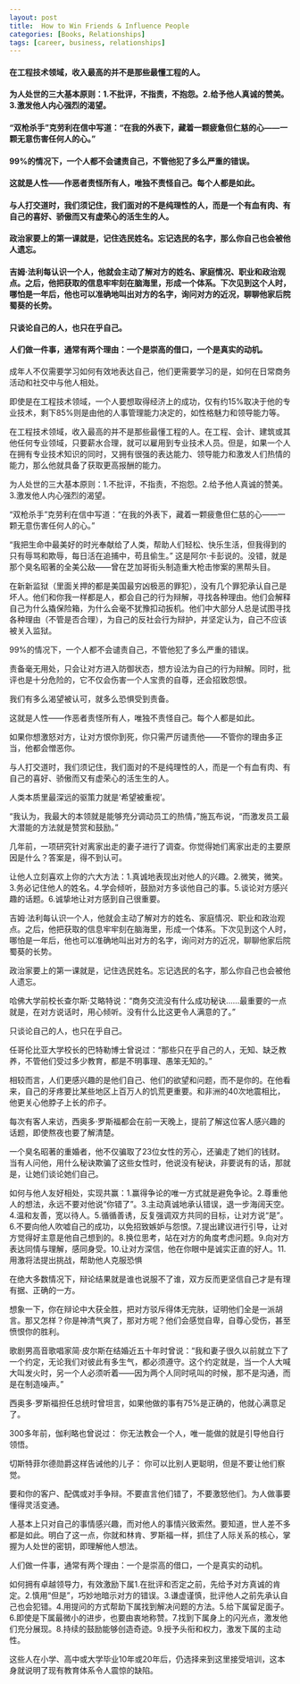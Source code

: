 ```yaml
---
layout: post
title:  How to Win Friends & Influence People
categories: [Books, Relationships]
tags: [career, business, relationships]
---
```

#### 在工程技术领域，收入最高的并不是那些最懂工程的人。
#### 为人处世的三大基本原则：1.不批评，不指责，不抱怨。2.给予他人真诚的赞美。3.激发他人内心强烈的渴望。
#### “双枪杀手”克劳利在信中写道：“在我的外表下，藏着一颗疲惫但仁慈的心——一颗无意伤害任何人的心。”
#### 99%的情况下，一个人都不会谴责自己，不管他犯了多么严重的错误。
#### 这就是人性——作恶者责怪所有人，唯独不责怪自己。每个人都是如此。
#### 与人打交道时，我们须记住，我们面对的不是纯理性的人，而是一个有血有肉、有自己的喜好、骄傲而又有虚荣心的活生生的人。
#### 政治家要上的第一课就是，记住选民姓名。忘记选民的名字，那么你自己也会被他人遗忘。
#### 吉姆·法利每认识一个人，他就会主动了解对方的姓名、家庭情况、职业和政治观点。之后，他把获取的信息牢牢刻在脑海里，形成一个体系。下次见到这个人时，哪怕是一年后，他也可以准确地叫出对方的名字，询问对方的近况，聊聊他家后院蜀葵的长势。
#### 只谈论自己的人，也只在乎自己。
#### 人们做一件事，通常有两个理由：一个是崇高的借口，一个是真实的动机。
<!-- more -->
成年人不仅需要学习如何有效地表达自己，他们更需要学习的是，如何在日常商务活动和社交中与他人相处。

即使是在工程技术领域，一个人要想取得经济上的成功，仅有约15%取决于他的专业技术，剩下85%则是由他的人事管理能力决定的，如性格魅力和领导能力等。

在工程技术领域，收入最高的并不是那些最懂工程的人。在工程、会计、建筑或其他任何专业领域，只要薪水合理，就可以雇用到专业技术人员。但是，如果一个人在拥有专业技术知识的同时，又拥有很强的表达能力、领导能力和激发人们热情的能力，那么他就具备了获取更高报酬的能力。

为人处世的三大基本原则：1.不批评，不指责，不抱怨。2.给予他人真诚的赞美。3.激发他人内心强烈的渴望。

“双枪杀手”克劳利在信中写道：“在我的外表下，藏着一颗疲惫但仁慈的心——一颗无意伤害任何人的心。”

“我把生命中最美好的时光奉献给了人类，帮助人们轻松、快乐生活，但我得到的只有辱骂和欺辱，每日活在追捕中，苟且偷生。” 这是阿尔·卡彭说的。没错，就是那个臭名昭著的全美公敌——曾在芝加哥街头制造重大枪击惨案的黑帮头目。

在新新监狱（里面关押的都是美国最穷凶极恶的罪犯），没有几个罪犯承认自己是坏人。他们和你我一样都是人，都会自己的行为辩解，寻找各种理由。他们会解释自己为什么撬保险箱，为什么会毫不犹豫扣动扳机。他们中大部分人总是试图寻找各种理由（不管是否合理），为自己的反社会行为辩护，并坚定认为，自己不应该被关入监狱。

99%的情况下，一个人都不会谴责自己，不管他犯了多么严重的错误。

责备毫无用处，只会让对方进入防御状态，想方设法为自己的行为辩解。同时，批评也是十分危险的，它不仅会伤害一个人宝贵的自尊，还会招致怨恨。

我们有多么渴望被认可，就多么恐惧受到责备。

这就是人性——作恶者责怪所有人，唯独不责怪自己。每个人都是如此。

如果你想激怒对方，让对方恨你到死，你只需严厉谴责他——不管你的理由多正当，他都会憎恶你。

与人打交道时，我们须记住，我们面对的不是纯理性的人，而是一个有血有肉、有自己的喜好、骄傲而又有虚荣心的活生生的人。

人类本质里最深远的驱策力就是‘希望被重视’。

“我认为，我最大的本领就是能够充分调动员工的热情，”施瓦布说，“而激发员工最大潜能的方法就是赞赏和鼓励。”

几年前，一项研究针对离家出走的妻子进行了调查。你觉得她们离家出走的主要原因是什么？答案是，得不到认可。

让他人立刻喜欢上你的六大方法：1.真诚地表现出对他人的兴趣。2.微笑，微笑。3.务必记住他人的姓名。4.学会倾听，鼓励对方多谈他自己的事。5.谈论对方感兴趣的话题。6.诚挚地让对方感到自己很重要。

吉姆·法利每认识一个人，他就会主动了解对方的姓名、家庭情况、职业和政治观点。之后，他把获取的信息牢牢刻在脑海里，形成一个体系。下次见到这个人时，哪怕是一年后，他也可以准确地叫出对方的名字，询问对方的近况，聊聊他家后院蜀葵的长势。

政治家要上的第一课就是，记住选民姓名。忘记选民的名字，那么你自己也会被他人遗忘。

哈佛大学前校长查尔斯·艾略特说：“商务交流没有什么成功秘诀……最重要的一点就是，在对方说话时，用心倾听。没有什么比这更令人满意的了。”

只谈论自己的人，也只在乎自己。

任哥伦比亚大学校长的巴特勒博士曾说过：“那些只在乎自己的人，无知、缺乏教养，不管他们受过多少教育，都是不明事理、愚笨无知的。”

相较而言，人们更感兴趣的是他们自己、他们的欲望和问题，而不是你的。在他看来，自己的牙疼要比某些地区上百万人的饥荒更重要。和非洲的40次地震相比，他更关心他脖子上长的疖子。

每次有客人来访，西奥多·罗斯福都会在前一天晚上，提前了解这位客人感兴趣的话题，即使熬夜也要了解清楚。

一个臭名昭著的重婚者，他不仅骗取了23位女性的芳心，还骗走了她们的钱财。当有人问他，用什么秘诀欺骗了这些女性时，他说没有秘诀，非要说有的话，那就是，让她们谈论她们自己。

如何与他人友好相处，实现共赢：1.赢得争论的唯一方式就是避免争论。2.尊重他人的想法，永远不要对他说“你错了”。3.主动真诚地承认错误，退一步海阔天空。4.温和友善，宽以待人。5.循循善诱，反复强调双方共同的目标，让对方说“是”。6.不要向他人吹嘘自己的成功，以免招致嫉妒与怨恨。7.提出建议进行引导，让对方觉得好主意是他自己想到的。8.换位思考，站在对方的角度考虑问题。9.向对方表达同情与理解，感同身受。10.让对方深信，他在你眼中是诚实正直的好人。11.用激将法提出挑战，帮助他人克服恐惧

在绝大多数情况下，辩论结果就是谁也说服不了谁，双方反而更坚信自己才是有理有据、正确的一方。

想象一下，你在辩论中大获全胜，把对方驳斥得体无完肤，证明他们全是一派胡言。那又怎样？你是神清气爽了，那对方呢？他们会感觉自卑，自尊心受伤，甚至愤恨你的胜利。

歌剧男高音歌唱家简·皮尔斯在结婚近五十年时曾说：“我和妻子很久以前就立下了一个约定，无论我们对彼此有多生气，都必须遵守。这个约定就是，当一个人大喊大叫发火时，另一个人必须听着——因为两个人同时吼叫的时候，那不是沟通，而是在制造噪声。”

西奥多·罗斯福担任总统时曾坦言，如果他做的事有75%是正确的，他就心满意足了。

300多年前，伽利略也曾说过： 你无法教会一个人，唯一能做的就是引导他自行领悟。

切斯特菲尔德勋爵这样告诫他的儿子： 你可以比别人更聪明，但是不要让他们察觉。

要和你的客户、配偶或对手争辩。不要直言他们错了，不要激怒他们。为人做事要懂得灵活变通。

人基本上只对自己的事情感兴趣，而对他人的事情兴致索然。要知道，世人差不多都是如此。明白了这一点，你就和林肯、罗斯福一样，抓住了人际关系的核心，掌握为人处世的密钥，即理解他人想法。

人们做一件事，通常有两个理由：一个是崇高的借口，一个是真实的动机。

如何拥有卓越领导力，有效激励下属1.在批评和否定之前，先给予对方真诚的肯定。2.慎用“但是”，巧妙地暗示对方的错误。3.谦虚谨慎，批评他人之前先承认自己也会犯错。4.用提问的方式帮助下属找到解决问题的方法。5.给下属留足面子。6.即使是下属最微小的进步，也要由衷地称赞。7.找到下属身上的闪光点，激发他们充分展现。8.持续的鼓励能够创造奇迹。9.授予头衔和权力，激发下属的主动性。

这些人在小学、高中或大学毕业10年或20年后，仍选择来到这里接受培训，这本身就说明了现有教育体系令人震惊的缺陷。
